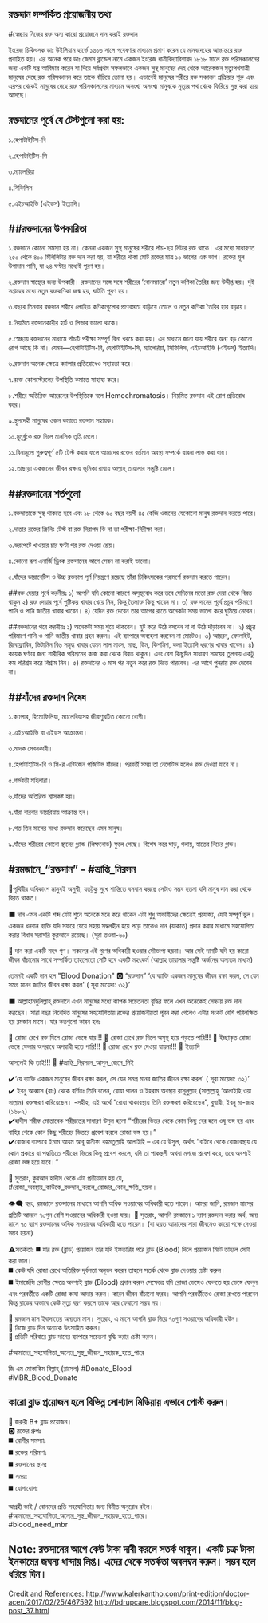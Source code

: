 রক্তদান সম্পর্কিত প্রয়োজনীয় তথ্য
--------------------------------------------
#স্বেচ্ছায় নিজের রক্ত অন্য কারো প্রয়োজনে দান করাই রক্তদান

ইংরেজ চিকিৎসক ডাঃ উইলিয়াম হার্ভে ১৬১৬ সালে গবেষণার মাধ্যমে প্রমাণ করেন যে মানবদেহের আভ্যন্তরে রক্ত প্রবাহিত হয়। এর অনেক পরে ডাঃ জেমস ব্লান্ডেল নামে একজন ইংরেজ ধাত্রীবিদ্যাবিশারদ ১৮১৮ সালে রক্ত পরিসঞ্চালনের জন্য একটি যন্ত্র আবিষ্কার করেন যা দিয়ে সর্বপ্রথম সফলভাবে একজন সুস্থ মানুষের দেহ থেকে আরেকজন মৃত্যুপথযাত্রী মানুষের দেহে রক্ত পরিসঞ্চালন করে তাকে বাঁচিয়ে তোলা হয়।
এভাবেই মানুষের শরীরে রক্ত সঞ্চালন প্রক্রিয়ার শুরু এবং এরপর থেকেই মানুষের দেহে রক্ত পরিসঞ্চালনের মাধ্যমে অসংখ্য অসংখ্য মানুষকে মৃত্যুর পথ থেকে ফিরিয়ে সুস্থ করা হয়ে আসছে।


রক্তদানের পূর্বে যে টেস্টগুলো করা হয়:
---------------------------------------------
১.হেপাটাইটিস-বি

২.হেপাটাইটিস-সি

৩.ম্যালেরিয়া 

৪.সিফিলিস

৫.এইচআইভি (এইডস) ইত্যাদি।

##রক্তদানের উপকারিতা
---------------------------
১.রক্তদানে কোনো সমস্যা হয় না। কেননা একজন সুস্থ মানুষের শরীরে পাঁচ-ছয় লিটার রক্ত থাকে। এর মধ্যে সাধারণত ২৫০ থেকে ৪০০ মিলিলিটার রক্ত দান করা হয়, যা শরীরে থাকা মোট রক্তের মাত্র ১০ ভাগের এক ভাগ। রক্তের মূল উপাদান পানি, যা ২৪ ঘণ্টার মধ্যেই পূরণ হয়।

২.রক্তদান স্বাস্থ্যের জন্য উপকারী। রক্তদানের সঙ্গে সঙ্গে শরীরের ‘বোনম্যারো’ নতুন কণিকা তৈরির জন্য উদ্দীপ্ত হয়। দুই সপ্তাহের মধ্যে নতুন রক্তকণিকা জন্ম হয়, ঘাটতি পূরণ হয়।

৩.বছরে তিনবার রক্তদান শরীরে লোহিত কণিকাগুলোর প্রাণবন্ততা বাড়িয়ে তোলে ও নতুন কণিকা তৈরির হার বাড়ায়।

৪.নিয়মিত রক্তদানকারীর হার্ট ও লিভার ভালো থাকে।

৫.স্বেচ্ছায় রক্তদানের মাধ্যমে পাঁচটি পরীক্ষা সম্পূর্ণ বিনা খরচে করা হয়। এর মাধ্যমে জানা যায় শরীরে অন্য বড় কোনো রোগ আছে কি না। যেমন—হেপাটাইটিস-বি, হেপাটাইটিস-সি, ম্যালেরিয়া, সিফিলিস, এইচআইভি (এইডস) ইত্যাদি।

৬.রক্তদান অনেক ক্ষেত্রে ক্যান্সার প্রতিরোধেও সহায়তা করে।

৭.রক্তে কোলস্টেরলের উপস্থিতি কমাতে সাহায্য করে।

৮.শরীরে অতিরিক্ত আয়রনের উপস্থিতিকে বলে Hemochromatosis। নিয়মিত রক্তদান এই রোগ প্রতিরোধ করে।

৯.স্থূলদেহী মানুষের ওজন কমাতে রক্তদান সহায়ক।

১০.মুমূর্ষুকে রক্ত দিলে মানসিক তৃপ্তি মেলে।

১১.বিনামূল্যে গুরুত্বপূর্ণ ৫টি টেস্ট করার ফলে আমাদের রক্তের বর্তমান অবস্থা সম্পর্কে ধারনা লাভ করা যায়।

১২.তাছাড়া একজনের জীবন রক্ষায় ভূমিকা রাখায় আল্লাহ্ তায়ালার সন্তুষ্টি মেলে।



##রক্তদানের শর্তগুলো
----------------------------------------
১.রক্তদাতাকে সুস্থ থাকতে হবে এবং ১৮ থেকে ৬০ বছর বয়সী ৪৫ কেজি ওজনের যেকোনো মানুষ রক্তদান করতে পারে।

২.দাতার রক্তের স্ক্রিনিং টেস্ট বা রক্ত নিরাপদ কি না তা পরীক্ষা-নিরীক্ষা করা।

৩.ভরপেটে খাওয়ার চার ঘণ্টা পর রক্ত দেওয়া শ্রেয়।

৪.কোনো রূপ এনার্জি ড্রিংক রক্তদানের আগে সেবন না করাই ভালো।

৫.যাঁদের ডায়াবেটিস ও উচ্চ রক্তচাপ পূর্ণ নিয়ন্ত্রণে রয়েছে তাঁরা চিকিৎসকের পরামর্শে রক্তদান করতে পারেন।

##রক্ত দেয়ার পূর্বে করনীয়ঃ
১) আপনি যদি কোনো কারণে অসুস্থবোধ করে তবে সেদিনের মতো রক্ত দেয়া থেকে বিরত থাকুন
২) রক্ত দেয়ার পূর্বে পুষ্টিকর খাবার খেয়ে নিন, কিন্তু তৈলাক্ত কিছু খাবেন না।
৩) রক্ত দানের পূর্বে প্রচুর পরিমাণে পানি ও পানি জাতীয় খাবার খাবেন।
৪) যেদিন রক্ত দেবেন তার আগের রাতে অনেকটা সময় ভালো করে ঘুমিয়ে নেবেন।


##রক্তদানের পরে করনীয়ঃ
১) অনেকটা সময় শুয়ে থাকবেন। হুট করে উঠে বসবেন না বা উঠে দাঁড়াবেন না।
২) প্রচুর পরিমাণে পানি ও পানি জাতীয় খাবার গ্রহন করুন। এই ব্যাপারে অবহেলা করবেন না মোটেও।
৩) আয়রন, ফোলাইট, রিবোফ্লাবিন, ভিটামিন বি৬ সমৃদ্ধ খাবার যেমন লাল মাংস, মাছ, ডিম, কিশমিশ, কলা ইত্যাদি ধরণের খাবার খাবেন।
৪) কয়েক ঘণ্টার জন্য শারীরিক পরিশ্রমের কাজ করা থেকে বিরত থাকুন। এবং বেশ কিছুদিন সাধারণ সময়ের তুলনায় একটু কম পরিশ্রম করে বিশ্রাম নিন।
৫) রক্তদানের ৩ মাস পর নতুন করে রক্ত দিতে পারবেন। এর আগে পুনরায় রক্ত দেবেন না।



##যাঁদের রক্তদান নিষেধ
-------------------------------

১.ক্যান্সার, হিমোফিলিয়া, ম্যালেরিয়াসহ জীবাণুঘটিত কোনো রোগী।

২.এইচআইভি বা এইডস আক্রান্তরা।

৩.মাদক সেবনকারী।

৪.হেপাটাইটিস-বি ও সি-র এন্টিজেন পজিটিভ যাঁদের। পরবর্তী সময় তা নেগেটিভ হলেও রক্ত দেওয়া যাবে না।

৫.গর্ভবতী মহিলারা।

৬.যাঁদের অতিরিক্ত শ্বাসকষ্ট হয়।

৭.যাঁরা বারবার ডায়রিয়ায় আক্রান্ত হন।

৮.গত তিন মাসের মধ্যে রক্তদান করেছেন এমন মানুষ।

৯.যাঁদের শরীরের কোনো স্থানের গ্ল্যান্ড (লিম্ফনোড) ফুলে গেছে। বিশেষ করে ঘাড়, গলায়, হাতের নিচের গ্লান্ড।



#রমজানে_“রক্তদান” - #ভ্রান্তি_নিরসন
------------------------------------------------------
💬পৃথিবীর অধিকাংশ মানুষই অসুখী, যতটুকু সুখে শান্তিতে বসবাস করছে সেটাও সম্ভব হতনা যদি মানুষ দান করা থেকে বিরত থাকত।

⬛ দান এমন একটি শব্দ যেটা শুনে অনেকে মনে করে থাকেন এটা শুধু অভাবীদের ক্ষেত্রেই প্রযোজ্য, যেটা সম্পূর্ণ ভুল। 
একজন ধনবান ব্যক্তি যদি সফরে যেয়ে সহায় সম্বলহীন হয়ে পড়ে তাকেও দান (যাকাত) প্রদান করার মাধ্যমে সহযোগিতা করার বিধান সরাসরি কুরআনে রয়েছে।  (সূরা তওবা-৬০)

📢 দান করা একটি মহৎ গুণ। সকলের এই গুণের অধিকারী হওয়ার সৌভাগ্য হয়না।  আর সেই দানটি যদি হয় কারো জীবন বাঁচানোর সাথে সম্পর্কিত তাহলেতো সেটি হবে একটি মহৎকর্ম (আল্লাহ্ তায়ালার সন্তুষ্টি অর্জনের অন্যতম মাধ্যম)

তেমনই একটি দান হল "Blood Donation" 🅾️ “রক্তদান” 
 ‘যে ব্যাক্তি একজন মানুষের জীবন রক্ষা করল, সে যেন সমগ্র মানব জাতির জীবন রক্ষা করল' ( সূরা মায়েদা: ৩২)’

⬛ আল্লাহামদুলিল্লাহ্ রক্তদানে এখন মানুষের মধ্যে ব্যাপক সচেতনতা বৃদ্ধির ফলে এখন অনেকেই সেচ্চায় রক্ত দান করছেন। 
সারা বছর নিবেদিত মানুষের সহযোগিতায় রক্তের প্রয়োজনীয়তা পূরন করা গেলেও এটার সংকট বেশি পরিলক্ষিত হয় রমজান মাসে। যার কতগুলো কারন হলঃ

🔷 রোজা রেখে রক্ত দিলে রোজা ভেঙ্গে যায়!!!
🔷 রোজা রেখে রক্ত দিলে অসুস্থ হয়ে পড়তে পারি!!!
🔷 ইচ্ছাকৃত রোজা ভেঙ্গে ফেলার অপরাধে অপরাধী হতে পারি!!!
🔷 রোজা রেখে রক্ত দেওয়া যায়না!!!
🔷 ইত্যাদি 

আসলেই কি তাই!!!
💬 #ভ্রান্তি_নিরসনে_আসুন_জেনে_নিই

✔️‘যে ব্যাক্তি একজন মানুষের জীবন রক্ষা করল, সে যেন সমগ্র মানব জাতির জীবন রক্ষা করল' ( সূরা মায়েদা: ৩২)’  
✔️ ইবনু আব্বাস (রাঃ) থেকে বর্ণিতঃ
তিনি বলেন, রোযা পালন ও ইহরাম অবস্থায় রাসূলুল্লাহ (সাল্লাল্লাহু ‘আলাইহি ওয়া সাল্লাম) রক্তক্ষরণ করিয়েছেন।
-সহীহ্, এই অর্থে “রোযা থাকাবস্থায় তিনি রক্তক্ষরণ করিয়েছেন”, বুখারী, ইবনু মা-জাহ (১৬৮২)  
✔️হাদীস শরীফ মোতাবেক শরীয়তের সাধারণ উসুল হলো “শরীরের ভিতর থেকে কোন কিছু বের হলে ওযূ ভঙ্গ হয় এবং বাহির থেকে কোন কিছু শরীরের ভিতরে প্রবেশ করলে রোজা ভঙ্গ হয়।”  
✔️রোজার ব্যাপারে ইমাম আযম আবূ হানীফা রহমতুল্লাহি আলাইহি – এর যে উসুল, অর্থাৎ “বাইরে থেকে রোজাবস্থায় যে কোন প্রকারে বা পদ্ধতিতে শরীরের ভিতর কিছু প্রবেশ করলে, যদি তা পাকস্থলী অথবা মগজে প্রবেশ করে, তবে অবশ্যই রোজা ভঙ্গ হয়ে যাবে।”

📢 সুতরাং, কুরআন হাদীস থেকে এটা প্রতীয়মান হয় যে, #রোজা_অবস্থায়_কাউকে_রক্তদান_করলে_রোজার_কোন_ক্ষতি_হয়না।

👁️‍🗨️ বরং, রমজানে রক্তদানের মাধ্যমে আপনি অধিক সওয়াবের অধিকারী হতে পারেন।
আমরা জানি, রমজান মাসের প্রতিটি আমলে ৭০গুন বেশি সওয়াবের অধিকারী হওয়া যায়। 
🔔 সুতরাং, আপনি রমজানে ১ ব্যাগ রক্তদান করার অর্থ, অন্য মাসে ৭০ ব্যাগ রক্তদানের অধিক সওয়াবের অধিকারী হতে পারেন। (যা হয়ত আমাদের সারা জীবনেও কারো পক্ষে দেওয়া সম্ভব হয়না)

⚠️সতর্কতাঃ
◼️ যার রক্ত (ব্লাড) প্রয়োজন তার যদি ইফতারির পরে ব্লাড (Blood) দিলে প্রয়োজন মিটে তাহলে সেটা করা ভাল।  
◼️ কেউ যদি রোজা রেখে অতিরিক্ত দূর্বলতা অনুভব করেন তাহলে সতর্ক থেকে ব্লাড দেওয়ার চেষ্টা করুন।  
◼️ ইমার্জেন্সি রোগীর ক্ষেত্রে অবশ্যই ব্লাড (Blood) প্রদান করুন সেক্ষেত্রে যদি রোজা ভেঙ্গেও ফেলতে হয় ভেঙ্গে ফেলুন এবং পরবর্তীতে একটি রোজা কাযা আদায় করুন। 
কারন জীবন বাঁচানো ফরয। আপনি পরবর্তীতেও রোজা রাখতে পারবেন কিন্তু ব্লাডের অভাবে কেউ মৃত্যু বরণ করলে তাকে আর ফেরানো সম্ভব নয়।

📢 রমজান মাস ইবাদাতের অন্যতম মাস। সুতরাং, এ মাসে আপনি ব্লাড দিয়ে ৭০গুণ সওয়াবের অধিকারী হউন।  
📢 নিজে ব্লাড দিন অন্যকে উৎসাহিত করুন।  
📢 প্রতিটি পরিবারে ব্লাড দানের ব্যাপারে সচেতনা বৃদ্ধি করার চেষ্টা করুন।  

#আমাদের_সহযোগিতা_অন্যের_সুস্থ_জীবনে_সহায়ক_হতে_পারে  

জি এম মোস্তাকিম বিল্লাহ্ (রাসেল)
#Donate_Blood  
#MBR_Blood_Donate








কারো ব্লাড প্রয়োজন হলে বিভিন্ন সোশ্যাল মিডিয়ায় এভাবে পোস্ট করুন।
------------------------------------------------------------------------------------------------


📢 জরুরী B+ ব্লাড প্রয়োজন।  
🅾 রক্তের গ্রুপঃ  
◼️ রোগীর সমস্যাঃ  
◼️ রক্তের পরিমাণঃ   
◼️ রক্তদানের স্থানঃ  
◼️ সময়ঃ   
◼️ যোগাযোগঃ  

আগ্রহী ভাই / বোনদের প্রতি সহযোগিতার জন্য বিনীত অনুরোধ রইল।  
#আমাদের_সহযোগিতা_অন্যের_সুস্থ_জীবনে_সহায়ক_হতে_পারে।  
#blood_need_mbr


Note: রক্তদানের আগে কেউ টাকা দাবী করলে সতর্ক থাকুন। একটি চক্র টাকা ইনকামের জঘন্য ধান্দায় লিপ্ত। এদের থেকে সতর্কতা অবলম্বন করুন। সম্ভব হলে ধরিয়ে দিন।
-----------------------------------------------------------------------------------------------------



Credit and References:
http://www.kalerkantho.com/print-edition/doctor-acen/2017/02/25/467592
http://bdrupcare.blogspot.com/2014/11/blog-post_37.html


